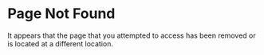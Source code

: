 
# Page Not Found

It appears that the page that you attempted to access has been removed or is 
located at a different location.
